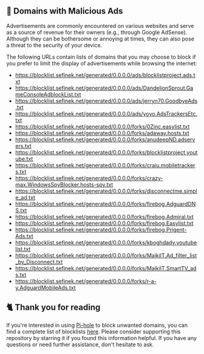 ## 🚫 Domains with Malicious Ads
Advertisements are commonly encountered on various websites and serve as a source of revenue for their owners (e.g., through Google AdSense).
Although they can be bothersome or annoying at times, they can also pose a threat to the security of your device.

The following URLs contain lists of domains that you may choose to block if you prefer to limit the display of advertisements while browsing the internet:
- https://blocklist.sefinek.net/generated/0.0.0.0/ads/blocklistproject.ads.txt
- https://blocklist.sefinek.net/generated/0.0.0.0/ads/DandelionSprout.GameConsoleAdblockList.txt
- https://blocklist.sefinek.net/generated/0.0.0.0/ads/jerryn70.GoodbyeAds.txt
- https://blocklist.sefinek.net/generated/0.0.0.0/ads/yoyo.AdsTrackersEtc.txt
- https://blocklist.sefinek.net/generated/0.0.0.0/forks/0Zinc.easylist.txt
- https://blocklist.sefinek.net/generated/0.0.0.0/forks/adaway.hosts.txt
- https://blocklist.sefinek.net/generated/0.0.0.0/forks/anudeepND.adservers.txt
- https://blocklist.sefinek.net/generated/0.0.0.0/forks/blocklistproject.youtube.txt
- https://blocklist.sefinek.net/generated/0.0.0.0/forks/craiu.mobiletrackers.txt
- https://blocklist.sefinek.net/generated/0.0.0.0/forks/crazy-max.WindowsSpyBlocker.hosts-spy.txt
- https://blocklist.sefinek.net/generated/0.0.0.0/forks/disconnectme.simple_ad.txt
- https://blocklist.sefinek.net/generated/0.0.0.0/forks/firebog.AdguardDNS.txt
- https://blocklist.sefinek.net/generated/0.0.0.0/forks/firebog.Admiral.txt
- https://blocklist.sefinek.net/generated/0.0.0.0/forks/firebog.Easylist.txt
- https://blocklist.sefinek.net/generated/0.0.0.0/forks/firebog.Prigent-Ads.txt
- https://blocklist.sefinek.net/generated/0.0.0.0/forks/kboghdady.youtubelist.txt
- https://blocklist.sefinek.net/generated/0.0.0.0/forks/MajkiIT.Ad_filter_list_by_Disconnect.txt
- https://blocklist.sefinek.net/generated/0.0.0.0/forks/MajkiIT.SmartTV_ads.txt
- https://blocklist.sefinek.net/generated/0.0.0.0/forks/r-a-y.AdguardMobileAds.txt

## 🐈 Thank you for reading
If you're interested in using [Pi-hole](../What%20is%20Pi-hole.md) to block unwanted domains, you can find a complete list of blocklists [here](../../../lists/md/Pi-hole.md).
Please consider supporting this repository by starring it if you found this information helpful.
If you have any questions or need further assistance, don't hesitate to ask.